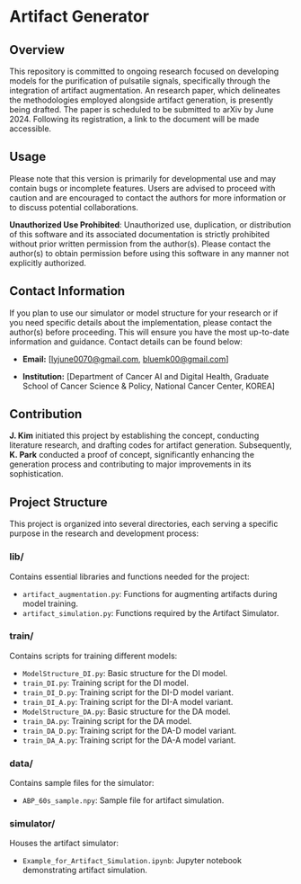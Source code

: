# Artifact Generator

## Overview

This repository is committed to ongoing research focused on developing models for the purification of pulsatile signals, specifically through the integration of artifact augmentation. An research paper, which delineates the methodologies employed alongside artifact generation, is presently being drafted. The paper is scheduled to be submitted to arXiv by June 2024. Following its registration, a link to the document will be made accessible.


## Usage

Please note that this version is primarily for developmental use and may contain bugs or incomplete features. Users are advised to proceed with caution and are encouraged to contact the authors for more information or to discuss potential collaborations.

**Unauthorized Use Prohibited**: Unauthorized use, duplication, or distribution of this software and its associated documentation is strictly prohibited without prior written permission from the author(s). Please contact the author(s) to obtain permission before using this software in any manner not explicitly authorized.

## Contact Information

If you plan to use our simulator or model structure for your research or if you need specific details about the implementation, please contact the author(s) before proceeding. This will ensure you have the most up-to-date information and guidance. Contact details can be found below:

- **Email:** [lyjune0070@gmail.com, bluemk00@gmail.com]

- **Institution:** [Department of Cancer AI and Digital Health, Graduate School of Cancer Science & Policy, National Cancer Center, KOREA]

## Contribution

**J. Kim** initiated this project by establishing the concept, conducting literature research, and drafting codes for artifact generation. 
Subsequently, **K. Park** conducted a proof of concept, significantly enhancing the generation process and contributing to major improvements in its sophistication.

## Project Structure

This project is organized into several directories, each serving a specific purpose in the research and development process:

### lib/
Contains essential libraries and functions needed for the project:
- `artifact_augmentation.py`: Functions for augmenting artifacts during model training.
- `artifact_simulation.py`: Functions required by the Artifact Simulator.

### train/
Contains scripts for training different models:
- `ModelStructure_DI.py`: Basic structure for the DI model.
- `train_DI.py`: Training script for the DI model.
- `train_DI_D.py`: Training script for the DI-D model variant.
- `train_DI_A.py`: Training script for the DI-A model variant.
- `ModelStructure_DA.py`: Basic structure for the DA model.
- `train_DA.py`: Training script for the DA model.
- `train_DA_D.py`: Training script for the DA-D model variant.
- `train_DA_A.py`: Training script for the DA-A model variant.

### data/
Contains sample files for the simulator:
- `ABP_60s_sample.npy`: Sample file for artifact simulation.

### simulator/
Houses the artifact simulator:
- `Example_for_Artifact_Simulation.ipynb`: Jupyter notebook demonstrating artifact simulation.
